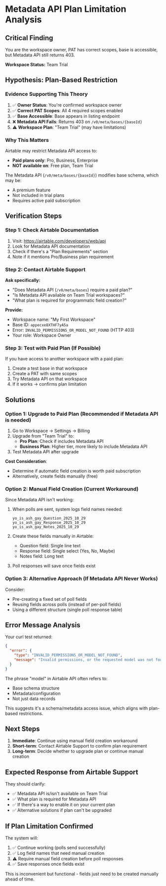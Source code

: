 # Metadata API Plan Limitation Analysis

## Critical Finding

You are the workspace owner, PAT has correct scopes, base is accessible, but Metadata API still returns 403.

**Workspace Status:** Team Trial

## Hypothesis: Plan-Based Restriction

### Evidence Supporting This Theory

1. ✅ **Owner Status**: You're confirmed workspace owner
2. ✅ **Correct PAT Scopes**: All 4 required scopes enabled
3. ✅ **Base Accessible**: Base appears in listing endpoint
4. ❌ **Metadata API Fails**: Returns 403 on `/v0/meta/bases/{baseId}`
5. ⚠️ **Workspace Plan**: "Team Trial" (may have limitations)

### Why This Matters

Airtable may restrict Metadata API access to:
- **Paid plans only**: Pro, Business, Enterprise
- **NOT available on**: Free plan, Team Trial

The Metadata API (`/v0/meta/bases/{baseId}`) modifies base schema, which may be:
- A premium feature
- Not included in trial plans
- Requires active paid subscription

## Verification Steps

### Step 1: Check Airtable Documentation

1. Visit: https://airtable.com/developers/web/api
2. Look for Metadata API documentation
3. Check if there's a "Plan Requirements" section
4. Note if it mentions Pro/Business plan requirement

### Step 2: Contact Airtable Support

**Ask specifically:**
- "Does Metadata API (`/v0/meta/bases`) require a paid plan?"
- "Is Metadata API available on Team Trial workspaces?"
- "What plan is required for programmatic field creation?"

**Provide:**
- Workspace name: "My First Workspace"
- Base ID: `appecxe8XTHF7yA5a`
- Error: `INVALID_PERMISSIONS_OR_MODEL_NOT_FOUND` (HTTP 403)
- Your role: Workspace Owner

### Step 3: Test with Paid Plan (If Possible)

If you have access to another workspace with a paid plan:
1. Create a test base in that workspace
2. Create a PAT with same scopes
3. Try Metadata API on that workspace
4. If it works → confirms plan limitation

## Solutions

### Option 1: Upgrade to Paid Plan (Recommended if Metadata API is needed)

1. Go to Workspace → Settings → Billing
2. Upgrade from "Team Trial" to:
   - **Pro Plan**: Check if includes Metadata API
   - **Business Plan**: Higher tier, more likely to include Metadata API
3. Test Metadata API after upgrade

**Cost Consideration**: 
- Determine if automatic field creation is worth paid subscription
- Alternatively, create fields manually (free)

### Option 2: Manual Field Creation (Current Workaround)

Since Metadata API isn't working:

1. When polls are sent, system logs field names needed:
   ```
   yo_is_ash_gay_Question_2025_10_29
   yo_is_ash_gay_Response_2025_10_29
   yo_is_ash_gay_Notes_2025_10_29
   ```

2. Create these fields manually in Airtable:
   - Question field: Single line text
   - Response field: Single select (Yes, No, Maybe)
   - Notes field: Long text

3. Poll responses will save once fields exist

### Option 3: Alternative Approach (If Metadata API Never Works)

Consider:
- Pre-creating a fixed set of poll fields
- Reusing fields across polls (instead of per-poll fields)
- Using a different structure (single poll response table)

## Error Message Analysis

Your curl test returned:
```json
{
  "error": {
    "type": "INVALID_PERMISSIONS_OR_MODEL_NOT_FOUND",
    "message": "Invalid permissions, or the requested model was not found..."
  }
}
```

The phrase "model" in Airtable API often refers to:
- Base schema structure
- Metadata/configuration
- Not just data records

This suggests it's a schema/metadata access issue, which aligns with plan-based restrictions.

## Next Steps

1. **Immediate**: Continue using manual field creation workaround
2. **Short-term**: Contact Airtable Support to confirm plan requirement
3. **Long-term**: Decide whether to upgrade plan or continue manual creation

## Expected Response from Airtable Support

They should clarify:
- ✅ Metadata API is/isn't available on Team Trial
- ✅ What plan is required for Metadata API
- ✅ If there's a way to enable it on your current plan
- ✅ Alternative solutions if plan can't be upgraded

## If Plan Limitation Confirmed

The system will:
1. ✅ Continue working (polls send successfully)
2. ✅ Log field names that need manual creation
3. ⚠️ Require manual field creation before poll responses
4. ✅ Save responses once fields exist

This is inconvenient but functional - fields just need to be created manually ahead of time.

